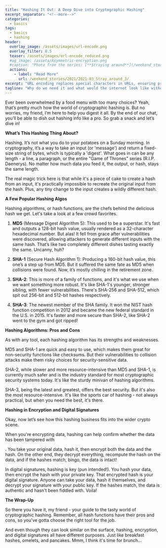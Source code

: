 ```yaml
---
title: "Hashing It Out: A Deep Dive into Cryptographic Hashing"
excerpt_separator: "<!--more-->"
categories:
  - basics
tags:
  - basics
  - hashing
header:
  overlay_image: /assets/images/url-encode.png
  overlay_filter: 0.5
  teaser: /assets/images/url-encode_reduced.png
  #og_image: /assets/Asymmetric-encryption.png
  #caption: "Photo from the series: [**Straying around**](/weekend_stories/2021/2021-03_Stray_around_3/)"
  actions:
    - label: "Read More"
      url: /weekend_stories/2021/2021-03_Stray_around_3/
excerpt: "URL encoding replaces special characters in URLs, ensuring proper navigation, web security, and making the internet accessible for all."
tagline: "Why do we need it and what would the internet look like without it."
---
```


Ever been overwhelmed by a food menu with too many choices? Yeah, that’s pretty much how the world of cryptographic hashing is. But no worries, my friend, I’m here to help you digest it all. By the end of our chat, you’ll be able to dish out hashing info like a pro. So grab a snack and let’s dive in!

<!--more-->

**What’s This Hashing Thing About?**

Hashing. It’s not what you do to your potatoes on a Sunday morning. In cryptography, it’s a way to take an input (or 'message') and return a fixed-size string of bytes, which is typically a 'digest'. What goes in can be any length - a line, a paragraph, or the entire "Game of Thrones" series (R.I.P. Daenerys). No matter how much data you feed it, the output, or hash, stays the same length.

The real magic trick here is that while it's a piece of cake to create a hash from an input, it's practically impossible to recreate the original input from the hash. Plus, any tiny change to the input creates a wildly different hash. 

**A Few Popular Hashing Algos**

Hashing algorithms, or hash functions, are the chefs behind the delicious hash we get. Let's take a look at a few crowd favorites.

1. **MD5** (Message Digest Algorithm 5): This used to be a superstar. It's fast and outputs a 128-bit hash value, usually rendered as a 32-character hexadecimal number. But alas! It fell from grace after vulnerabilities were discovered, allowing attackers to generate different inputs with the same hash. That’s like two completely different dishes tasting exactly the same. Uncanny, huh?

2. **SHA-1** (Secure Hash Algorithm 1): Producing a 160-bit hash value, this one’s a step up from MD5. But it suffered the same fate as MD5 when collisions were found. Now, it’s mostly chilling in the retirement zone.

3. **SHA-2**: This is more of a family of functions, and it's what we use when we want something more robust. It's like SHA-1's younger, stronger sibling, with fewer vulnerabilities. There's SHA-256 and SHA-512, which spit out 256-bit and 512-bit hashes respectively.

4. **SHA-3**: The newest member of the SHA family. It won the NIST hash function competition in 2012 and became the new federal standard in the U.S. in 2015. It's faster and more secure than SHA-2, like SHA-2 went to the gym and got ripped!

**Hashing Algorithms: Pros and Cons**

As with any tool, each hashing algorithm has its strengths and weaknesses. 

MD5 and SHA-1 are quick and easy to use, which makes them great for non-security functions like checksums. But their vulnerabilities to collision attacks make them risky choices for security-sensitive data.

SHA-2, while slower and more resource-intensive than MD5 and SHA-1, is currently much safer and is the industry standard for most cryptographic security systems today. It's like the sturdy minivan of hashing algorithms.

SHA-3, being the latest and greatest, offers the best security. But it's also the most resource-intensive. It's like the sports car of hashing - not always practical, but when you need the best, it's there.

**Hashing in Encryption and Digital Signatures**

Okay, now let’s see how this hashing business fits into the wider crypto scene. 

When you're encrypting data, hashing can help confirm whether the data has been tampered with

. You take your original data, hash it, then encrypt both the data and the hash. On the other end, they decrypt everything, recompute the hash on the data, and if the hashes match, bingo, the data is intact!

In digital signatures, hashing is key (pun intended!). You hash your data, then encrypt the hash with your private key. That encrypted hash is your digital signature. Anyone can take your data, hash it themselves, and decrypt your signature with your public key. If the hashes match, the data is authentic and hasn't been fiddled with. Voila!

**The Wrap-Up**

So there you have it, my friend - your guide to the tasty world of cryptographic hashing. Remember, all hash functions have their pros and cons, so you've gotta choose the right tool for the job. 

And even though they can look similar on the surface, hashing, encryption, and digital signatures all have different purposes. Just like breakfast hashes, omelets, and pancakes. Mmm, I think it's time for brunch...
